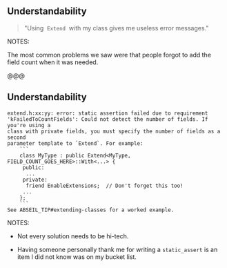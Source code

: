 ## Understandability

> "Using &nbsp;`Extend`&nbsp; with my class gives me useless error messages."
<!-- .element class="blockquote2" -->

NOTES:

The most common problems we saw were that people forgot to add the field count when it was needed.

@@@

## Understandability

```txt[|2-4|6-12|14]
extend.h:xx:yy: error: static assertion failed due to requirement
'kFailedToCountFields': Could not detect the number of fields. If you're using a
class with private fields, you must specify the number of fields as a second
parameter template to `Extend`. For example:
    ```
    class MyType : public Extend<MyType, FIELD_COUNT_GOES_HERE>::With<...> {
     public:
      ...
     private:
      friend EnableExtensions;  // Don't forget this too!
     ...
    };
    ```
See ABSEIL_TIP#extending-classes for a worked example.
```
<!-- .element style="font-size:12pt;" -->

NOTES:

* Not every solution needs to be hi-tech.

* Having someone personally thank me for writing a `static_assert` is an item I
  did not know was on my bucket list.
